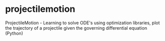 # projectilemotion
ProjectileMotion - Learning to solve ODE's using optimization libraries, plot the trajectory of a projectile given the governing differential equation (Python)
